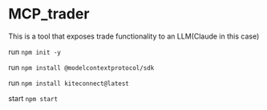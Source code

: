 # MCP_trader
This is a tool that exposes trade functionality to an LLM(Claude in this case) 

run
`npm init -y`

run 
`npm install @modelcontextprotocol/sdk`

run
`npm install kiteconnect@latest`

start
`npm start`
